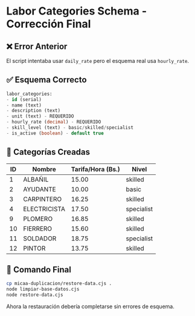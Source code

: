 # Labor Categories Schema - Corrección Final

## ❌ Error Anterior
El script intentaba usar `daily_rate` pero el esquema real usa `hourly_rate`.

## ✅ Esquema Correcto
```sql
labor_categories:
- id (serial)
- name (text) 
- description (text)
- unit (text) - REQUERIDO
- hourly_rate (decimal) - REQUERIDO
- skill_level (text) - basic/skilled/specialist
- is_active (boolean) - default true
```

## 🔧 Categorías Creadas
| ID | Nombre | Tarifa/Hora (Bs.) | Nivel |
|----|--------|------------------|-------|
| 1  | ALBAÑIL | 15.00 | skilled |
| 2  | AYUDANTE | 10.00 | basic |
| 3  | CARPINTERO | 16.25 | skilled |
| 4  | ELECTRICISTA | 17.50 | specialist |
| 9  | PLOMERO | 16.85 | skilled |
| 10 | FIERRERO | 15.60 | skilled |
| 11 | SOLDADOR | 18.75 | specialist |
| 12 | PINTOR | 13.75 | skilled |

## 🚀 Comando Final
```bash
cp micaa-duplicacion/restore-data.cjs .
node limpiar-base-datos.cjs
node restore-data.cjs
```

Ahora la restauración debería completarse sin errores de esquema.